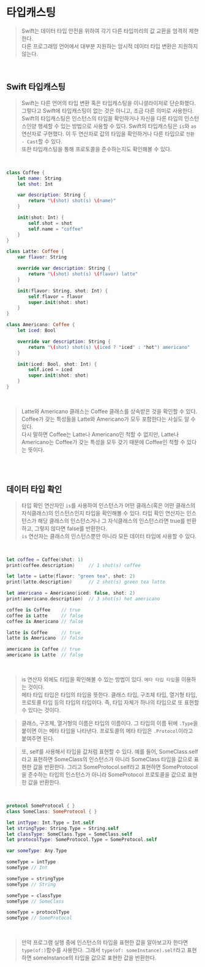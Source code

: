 # 타입캐스팅

> Swift는 데이터 타입 안전을 위하여 각기 다른 타입끼리의 값 교환을 엄격히 제한한다.  
> 다른 프로그래밍 언어에서 대부분 지원하는 암시적 데이터 타입 변환은 지원하지 않는다.

<br>


## Swift 타입캐스팅

> Swift는 다른 언어의 타입 변환 혹은 타입캐스팅을 이니셜라이저로 단순화했다. 그렇다고 Swift에 타입캐스팅이 없는 것은 아니고, 조금 다른 의미로 사용한다.  
> Swift의 타입캐스팅은 인스턴스의 타입을 확인하거나 자신을 다른 타입의 인스턴스인양 행세할 수 있는 방법으로 사용할 수 있다. Swift의 타입캐스팅은 `is`와 `as` 연산자로 구현했다. 이 두 연산자로 값의 타입을 확인하거나 다른 타입으로 `전환 - Cast`할 수 있다.  
> 또한 타입캐스팅을 통해 프로토콜을 준수하는지도 확인해볼 수 있다.

<br>

```swift
class Coffee {
    let name: String
    let shot: Int

    var description: String {
        return "\(shot) shot(s) \(name)"
    }

    init(shot: Int) {
        self.shot = shot
        self.name = "coffee"
    }
}

class Latte: Coffee {
    var flavor: String

    override var description: String {
        return "\(shot) shot(s) \(flavor) latte"
    }

    init(flavor: String, shot: Int) {
        self.flavor = flavor
        super.init(shot: shot)
    }
}

class Americano: Coffee {
    let iced: Bool

    override var description: String {
        return "\(shot) shot(s) \(iced ? "iced" : "hot") americano"
    }

    init(iced: Bool, shot: Int) {
        self.iced = iced
        super.init(shot: shot)
    }
}
```

<br>

> Latte와 Americano 클래스는 Coffee 클래스를 상속받은 것을 확인할 수 있다. Coffee가 갖는 특성들을 Latte와 Americano가 모두 포함한다는 사실도 알 수 있다.  
> 다시 말하면 Coffee는 Latte나 Americano인 척할 수 없지만, Latte나 Americano는 Coffee가 갖는 특성을 모두 갖기 때문에 Coffee인 척할 수 있다는 뜻이다.

<br><br>


## 데이터 타입 확인

> 타입 확인 연산자인 `is`를 사용하여 인스턴스가 어떤 클래스(혹은 어떤 클래스의 자식클래스)의 인스턴스인지 타입을 확인해볼 수 있다. 타입 확인 연산자는 인스턴스가 해당 클래스의 인스턴스거나 그 자식클래스의 인스턴스라면 true를 반환하고, 그렇지 않다면 false를 반환한다.  
> `is` 연산자는 클래스의 인스턴스뿐만 아니라 모든 데이터 타입에 사용할 수 있다.

<br>

```swift
let coffee = Coffee(shot: 1)
print(coffee.description)     // 1 shot(s) coffee

let latte = Latte(flavor: "green tea", shot: 2)
print(latte.description)      // 2 shot(s) green tea latte

let americano = Americano(iced: false, shot: 2)
print(americano.description)  // 3 shot(s) hot americano

coffee is Coffee    // true
coffee is Latte     // false
coffee is Americano // false

latte is Coffee     // true
latte is Americano  // false

americano is Coffee // true
americano is Latte  // false
```

<br>

> is 연산자 외에도 타입을 확인해볼 수 있는 방법이 있다. `메타 타입 타입`을 이용하는 것이다.  
> 메타 타입 타입은 타입의 타입을 뜻한다. 클래스 타입, 구조체 타입, 열거형 타입, 프로토콜 타입 등의 타입의 타입이다. 즉, 타입 자체가 하나의 타입으로 또 표현할 수 있다는 것이다.

> 클래스, 구조체, 열거형의 이름은 타입의 이름이다. 그 타입의 이름 뒤에 `.Type`을 붙이면 이는 메타 타입을 나타낸다. 프로토콜의 메타 타입은 `.Protocol`이라고 붙여주면 된다.

> 또, self를 사용해서 타입을 값처럼 표현할 수 있다. 예를 들어, SomeClass.self라고 표현하면 SomeClass의 인스턴스가 아니라 SomeClass 타입을 값으로 표현한 값을 반환한다. 그리고 SomeProtocol.self라고 표현하면 SomeProtocol을 준수하는 타입의 인스턴스가 아니라 SomeProtocol 프로토콜을 값으로 표현한 값을 반환한다.

<br>

```swift
protocol SomeProtocol { }
class SomeClass: SomeProtocol { }

let intType: Int.Type = Int.self
let stringType: String.Type = String.self
let classType: SomeClass.Type = SomeClass.self
let protocolType: SomeProtocol.Type = SomeProtocol.self

var someType: Any.Type

someType = intType
someType // Int

someType = stringType
someType // String

someType = classType
someType // SomeClass

someType = protocolType
someType // SomeProtocol
```

<br>

> 만약 프로그램 실행 중에 인스턴스의 타입을 표현한 값을 알아보고자 한다면 `type(of:)`함수를 사용한다. 그래서 `type(of: someInstance).self`라고 표현하면 someInstance의 타입을 값으로 표현한 값을 반환한다.